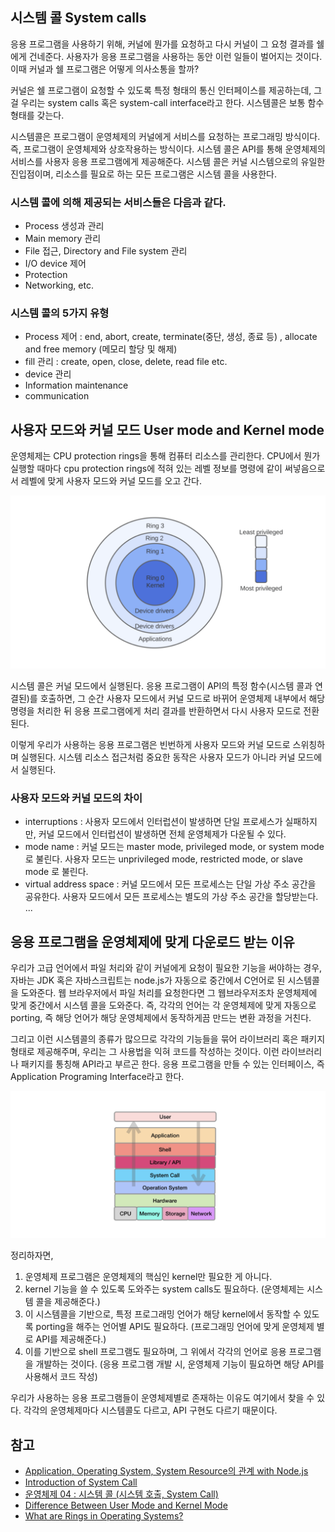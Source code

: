 ## 시스템 콜 System calls

응용 프로그램을 사용하기 위해, 커널에 뭔가를 요청하고 다시 커널이 그 요청 결과를 쉘에게 건네준다. 사용자가 응용 프로그램을 사용하는 동안 이런 일들이 벌어지는 것이다. 이때 커널과 쉘 프로그램은 어떻게 의사소통을 할까?

커널은 쉘 프로그램이 요청할 수 있도록 특정 형태의 통신 인터페이스를 제공하는데, 그걸 우리는 system calls 혹은 system-call interface라고 한다. 시스템콜은 보통 함수 형태를 갖는다.

시스템콜은 프로그램이 운영체제의 커널에게 서비스를 요청하는 프로그래밍 방식이다. 즉, 프로그램이 운영체제와 상호작용하는 방식이다. 시스템 콜은 API를 통해 운영체제의 서비스를 사용자 응용 프로그램에게 제공해준다. 시스템 콜은 커널 시스템으로의 유일한 진입점이며, 리소스를 필요로 하는 모든 프로그램은 시스템 콜을 사용한다.

### 시스템 콜에 의해 제공되는 서비스들은 다음과 같다.

- Process 생성과 관리
- Main memory 관리
- File 접근, Directory and File system 관리
- I/O device 제어
- Protection
- Networking, etc.

### 시스템 콜의 5가지 유형

- Process 제어 : end, abort, create, terminate(중단, 생성, 종료 등) , allocate and free memory (메모리 할당 및 해제)
- fill 관리 : create, open, close, delete, read file etc.
- device 관리
- Information maintenance
- communication

## 사용자 모드와 커널 모드 User mode and Kernel mode

운영체제는 CPU protection rings을 통해 컴퓨터 리소스를 관리한다. CPU에서 뭔가 실행할 때마다 cpu protection rings에 적혀 있는 레벨 정보를 명령에 같이 써넣음으로서 레벨에 맞게 사용자 모드와 커널 모드를 오고 간다.

![Alt text](image.png)

시스템 콜은 커널 모드에서 실행된다. 응용 프로그램이 API의 특정 함수(시스템 콜과 연결된)를 호출하면, 그 순간 사용자 모드에서 커널 모드로 바뀌어 운영체제 내부에서 해당 명령을 처리한 뒤 응용 프로그램에게 처리 결과를 반환하면서 다시 사용자 모드로 전환된다.

이렇게 우리가 사용하는 응용 프로그램은 빈번하게 사용자 모드와 커널 모드로 스위칭하며 실행된다. 시스템 리소스 접근처럼 중요한 동작은 사용자 모드가 아니라 커널 모드에서 실행된다.

### 사용자 모드와 커널 모드의 차이

- interruptions : 사용자 모드에서 인터럽션이 발생하면 단일 프로세스가 실패하지만, 커널 모드에서 인터럽션이 발생하면 전체 운영체제가 다운될 수 있다.
- mode name : 커널 모드는 master mode, privileged mode, or system mode로 불린다. 사용자 모드는 unprivileged mode, restricted mode, or slave mode 로 불린다.
- virtual address space : 커널 모드에서 모든 프로세스는 단일 가상 주소 공간을 공유한다. 사용자 모드에서 모든 프로세스는 별도의 가상 주소 공간을 할당받는다.
  ...

## 응용 프로그램을 운영체제에 맞게 다운로드 받는 이유

우리가 고급 언어에서 파일 처리와 같이 커널에게 요청이 필요한 기능을 써야하는 경우, 자바는 JDK 혹은 자바스크립트는 node.js가 자동으로 중간에서 C언어로 된 시스템콜을 도와준다. 웹 브라우저에서 파일 처리를 요청한다면 그 웹브라우저조차 운영체제에 맞게 중간에서 시스템 콜을 도와준다. 즉, 각각의 언어는 각 운영체제에 맞게 자동으로 porting, 즉 해당 언어가 해당 운영체제에서 동작하게끔 만드는 변환 과정을 거친다.

그리고 이런 시스템콜의 종류가 많으므로 각각의 기능들을 묶어 라이브러리 혹은 패키지 형태로 제공해주며, 우리는 그 사용법을 익혀 코드를 작성하는 것이다. 이런 라이브러리나 패키지를 통칭해 API라고 부르곤 한다. 응용 프로그램을 만들 수 있는 인터페이스, 즉 Application Programing Interface라고 한다.

![Alt text](image-1.png)

정리하자면,

1. 운영체제 프로그램은 운영체제의 핵심인 kernel만 필요한 게 아니다.
2. kernel 기능을 쓸 수 있도록 도와주는 system calls도 필요하다. (운영체제는 시스템 콜을 제공해준다.)
3. 이 시스템콜을 기반으로, 특정 프로그래밍 언어가 해당 kernel에서 동작할 수 있도록 porting을 해주는 언어별 API도 필요하다. (프로그래밍 언어에 맞게 운영체제 별로 API를 제공해준다.)
4. 이를 기반으로 shell 프로그램도 필요하며, 그 위에서 각각의 언어로 응용 프로그램을 개발하는 것이다. (응용 프로그램 개발 시, 운영체제 기능이 필요하면 해당 API를 사용해서 코드 작성)

우리가 사용하는 응용 프로그램들이 운영체제별로 존재하는 이유도 여기에서 찾을 수 있다. 각각의 운영체제마다 시스템콜도 다르고, API 구현도 다르기 때문이다.

## 참고

- [Application, Operating System, System Resource의 관계 with Node.js](https://devwhkang.gatsbyjs.io/posts/os-systemcall/)
- [Introduction of System Call](https://www.geeksforgeeks.org/introduction-of-system-call/?ref=gcse)
- [운영체제 04 : 시스템 콜 (시스템 호출, System Call)](https://luckyyowu.tistory.com/133)
- [Difference Between User Mode and Kernel Mode](https://www.geeksforgeeks.org/difference-between-user-mode-and-kernel-mode/)
- [What are Rings in Operating Systems?](https://www.baeldung.com/cs/os-rings)
